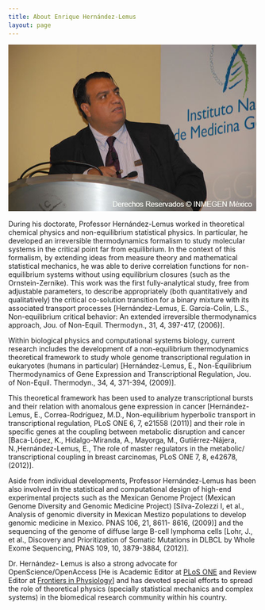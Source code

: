 ```yaml
---
title: About Enrique Hernández-Lemus
layout: page
---
```

![Enrique Hernandez PhD](/images/ehl.jpg)

During his doctorate, Professor Hernández-Lemus worked in theoretical chemical physics and non-equilibrium statistical physics. 
In particular, he developed an irreversible thermodynamics formalism to study molecular systems in the critical point far from equilibrium. In the context of this formalism, by extending ideas from measure theory and mathematical statistical mechanics, he was able to derive correlation functions for non-equilibrium systems without using equilibrium closures (such as the Ornstein-Zernike). This work was the first fully-analytical study, free from adjustable parameters, to describe appropriately (both quantitatively and qualitatively) the critical co-solution transition for a binary mixture with its associated transport processes [Hernández-Lemus, E. García-Colín, L.S., Non-equilibrium critical behavior: An extended irreversible thermodynamics approach, Jou. of Non-Equil. Thermodyn., 31, 4, 397-417, (2006)].

Within biological physics and computational systems biology, current research includes the development of a non-equilibrium thermodynamics theoretical framework to study whole genome transcriptional regulation in eukaryotes (humans in particular) [Hernández-Lemus, E., Non-Equilibrium Thermodynamics of Gene Expression and Transcriptional Regulation, Jou. of Non-Equil. Thermodyn., 34, 4, 371-394, (2009)].

This theoretical framework has been used to analyze transcriptional bursts and their relation with anomalous gene expression in cancer [Hernández-Lemus, E., Correa-Rodríguez, M.D., Non-equilibrium hyperbolic transport in transcriptional regulation, PLoS ONE 6, 7, e21558 (2011)] and their role in specific genes at the coupling between metabolic disruption and cancer [Baca-López, K., Hidalgo-Miranda, A., Mayorga, M., Gutiérrez-Nájera, N.,Hernández-Lemus, E., The role of master regulators in the metabolic/ transcriptional coupling in breast carcinomas, PLoS ONE 7, 8, e42678, (2012)].

Aside from individual developments, Professor Hernández-Lemus has been also involved in the statistical and computational design of high-end experimental projects such as the Mexican Genome Project (Mexican Genome Diversity and Genomic Medicine Project) [Silva-Zolezzi I, et al., Analysis of genomic diversity in Mexican Mestizo populations to develop genomic medicine in Mexico. PNAS 106, 21, 8611- 8616, (2009)] and the sequencing of the genome of diffuse large B-cell lymphoma cells [Lohr, J., et al., Discovery and Prioritization of Somatic Mutations in DLBCL by Whole Exome Sequencing, PNAS 109, 10, 3879-3884, (2012)].

Dr. Hernández- Lemus is also a strong advocate for OpenScience/OpenAccess [He is Academic Editor at [PLoS ONE][1] and Review Editor at [Frontiers in Physiology][2]]  and has devoted special efforts to spread the role of theoretical physics (specially statistical mechanics and complex systems) in the biomedical research community within his country.  

[1]: http://www.plosone.org/
[2]: http://www.frontiersin.org/physiology
